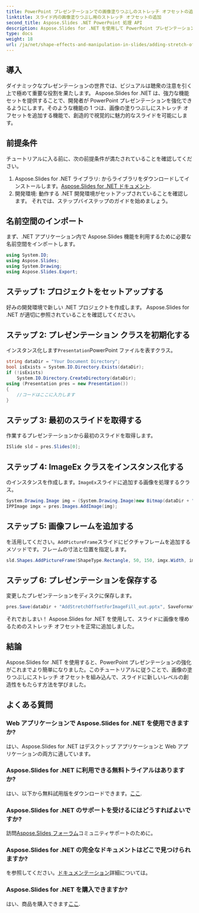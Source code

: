 ```yaml
---
title: PowerPoint プレゼンテーションでの画像塗りつぶしのストレッチ オフセットの追加
linktitle: スライド内の画像塗りつぶし用のストレッチ オフセットの追加
second_title: Aspose.Slides .NET PowerPoint 処理 API
description: Aspose.Slides for .NET を使用して PowerPoint プレゼンテーションを強化する方法を学びます。ステップバイステップのガイドに従って、画像塗りつぶしのストレッチ オフセットを追加します。
type: docs
weight: 18
url: /ja/net/shape-effects-and-manipulation-in-slides/adding-stretch-offset-image-fill/
---
```

## 導入
ダイナミックなプレゼンテーションの世界では、ビジュアルは聴衆の注意を引く上で極めて重要な役割を果たします。 Aspose.Slides for .NET は、強力な機能セットを提供することで、開発者が PowerPoint プレゼンテーションを強化できるようにします。そのような機能の 1 つは、画像の塗りつぶしにストレッチ オフセットを追加する機能で、創造的で視覚的に魅力的なスライドを可能にします。
## 前提条件
チュートリアルに入る前に、次の前提条件が満たされていることを確認してください。
1.  Aspose.Slides for .NET ライブラリ: からライブラリをダウンロードしてインストールします。[Aspose.Slides for .NET ドキュメント](https://reference.aspose.com/slides/net/).
2. 開発環境: 動作する .NET 開発環境がセットアップされていることを確認します。
それでは、ステップバイステップのガイドを始めましょう。
## 名前空間のインポート
まず、.NET アプリケーション内で Aspose.Slides 機能を利用するために必要な名前空間をインポートします。
```csharp
using System.IO;
using Aspose.Slides;
using System.Drawing;
using Aspose.Slides.Export;
```
## ステップ 1: プロジェクトをセットアップする
好みの開発環境で新しい .NET プロジェクトを作成します。 Aspose.Slides for .NET が適切に参照されていることを確認してください。
## ステップ 2: プレゼンテーション クラスを初期化する
インスタンス化します`Presentation`PowerPoint ファイルを表すクラス。
```csharp
string dataDir = "Your Document Directory";
bool isExists = System.IO.Directory.Exists(dataDir);
if (!isExists)
    System.IO.Directory.CreateDirectory(dataDir);
using (Presentation pres = new Presentation())
{
    //コードはここに入力します
}
```
## ステップ 3: 最初のスライドを取得する
作業するプレゼンテーションから最初のスライドを取得します。
```csharp
ISlide sld = pres.Slides[0];
```
## ステップ 4: ImageEx クラスをインスタンス化する
のインスタンスを作成します。`ImageEx`スライドに追加する画像を処理するクラス。
```csharp
System.Drawing.Image img = (System.Drawing.Image)new Bitmap(dataDir + "aspose-logo.jpg");
IPPImage imgx = pres.Images.AddImage(img);
```
## ステップ 5: 画像フレームを追加する
を活用してください。`AddPictureFrame`スライドにピクチャフレームを追加するメソッドです。フレームの寸法と位置を指定します。
```csharp
sld.Shapes.AddPictureFrame(ShapeType.Rectangle, 50, 150, imgx.Width, imgx.Height, imgx);
```
## ステップ 6: プレゼンテーションを保存する
変更したプレゼンテーションをディスクに保存します。
```csharp
pres.Save(dataDir + "AddStretchOffsetForImageFill_out.pptx", SaveFormat.Pptx);
```
それでおしまい！ Aspose.Slides for .NET を使用して、スライドに画像を埋めるためのストレッチ オフセットを正常に追加しました。
## 結論
Aspose.Slides for .NET を使用すると、PowerPoint プレゼンテーションの強化がこれまでより簡単になりました。このチュートリアルに従うことで、画像の塗りつぶしにストレッチ オフセットを組み込んで、スライドに新しいレベルの創造性をもたらす方法を学びました。
## よくある質問
### Web アプリケーションで Aspose.Slides for .NET を使用できますか?
はい、Aspose.Slides for .NET はデスクトップ アプリケーションと Web アプリケーションの両方に適しています。
### Aspose.Slides for .NET に利用できる無料トライアルはありますか?
はい、以下から無料試用版をダウンロードできます。[ここ](https://releases.aspose.com/).
### Aspose.Slides for .NET のサポートを受けるにはどうすればよいですか?
訪問[Aspose.Slides フォーラム](https://forum.aspose.com/c/slides/11)コミュニティサポートのために。
### Aspose.Slides for .NET の完全なドキュメントはどこで見つけられますか?
を参照してください。[ドキュメンテーション](https://reference.aspose.com/slides/net/)詳細については。
### Aspose.Slides for .NET を購入できますか?
はい、商品を購入できます[ここ](https://purchase.aspose.com/buy).